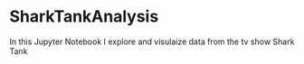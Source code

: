 # SharkTankAnalysis

In this Jupyter Notebook I explore and visulaize data from the tv show Shark Tank
